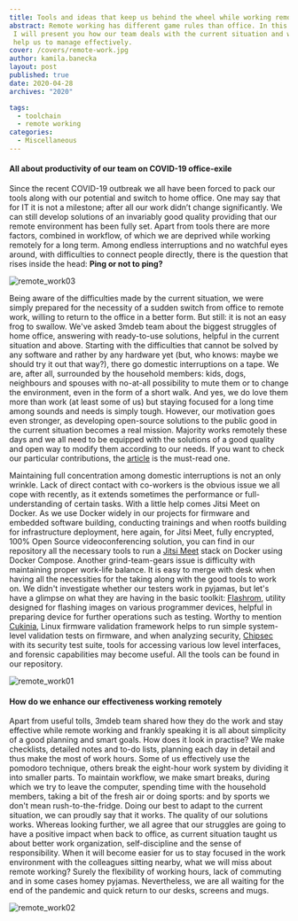 ```yaml
---
title: Tools and ideas that keep us behind the wheel while working remotely.
abstract: Remote working has different game rules than office. In this post
 I will present you how our team deals with the current situation and what tools
 help us to manage effectively.
cover: /covers/remote-work.jpg
author: kamila.banecka
layout: post
published: true
date: 2020-04-28
archives: "2020"

tags:
  - toolchain
  - remote working
categories:
  - Miscellaneous
---
```


#### All about productivity of our team on COVID-19 office-exile

Since the recent COVID-19 outbreak we all have been forced to pack our tools
along with our potential and switch to home office. One may say that for IT it
is not a milestone; after all our work didn’t change significantly. We can still
develop solutions of an invariably good quality providing that our remote
environment has been fully set. Apart from tools there are more factors,
combined in workflow, of which we are deprived while working remotely for a long
term. Among endless interruptions and no watchful eyes around, with difficulties
to connect people directly, there is the question that rises inside the head:
**Ping or not to ping?**

![remote_work03](/img/remote_work03.jpg)

Being aware of the difficulties made by the current situation, we were simply
prepared for the necessity of a sudden switch from office to remote work,
willing to return to the office in a better form. But still: it is not an easy
frog to swallow. We've asked 3mdeb team about the biggest struggles of home
office, answering with ready-to-use solutions, helpful in the current situation
and above. Starting with the difficulties that cannot be solved by any software
and rather by any hardware yet (but, who knows: maybe we should try it out that
way?), there go domestic interruptions on a tape. We are, after all, surrounded
by the household members: kids, dogs, neighbours and spouses with no-at-all
possibility to mute them or to change the environment, even in the form of a
short walk. And yes, we do love them more than work (at least some of us) but
staying focused for a long time among sounds and needs is simply tough. However,
our motivation goes even stronger, as developing open-source solutions to the
public good in the current situation becomes a real mission. Majority works
remotely these days and we all need to be equipped with the solutions of a good
quality and open way to modify them according to our needs. If you want to check
our particular contributions, the
[article](https://blog.3mdeb.com/2020/2020-04-16-3mdeb-contrib-q1/) is the
must-read one.

Maintaining full concentration among domestic interruptions is not an only
wrinkle. Lack of direct contact with co-workers is the obvious issue we all cope
with recently, as it extends sometimes the performance or full-understanding of
certain tasks. With a little help comes Jitsi Meet on Docker. As we use Docker
widely in our projects for firmware and embedded software building, conducting
trainings and when rootfs building for infrastructure deployment, here again,
for Jitsi Meet, fully encrypted, 100% Open Source videoconferencing solution,
you can find in our repository all the necessary tools to run a
[Jitsi Meet](https://github.com/jitsi/docker-jitsi-meet) stack on Docker using
Docker Compose. Another grind-team-gears issue is difficulty with maintaining
proper work-life balance. It is easy to merge with desk when having all the
necessities for the taking along with the good tools to work on. We didn't
investigate whether our testers work in pyjamas, but let's have a glimpse on
what they are having in the basic toolkit:
[Flashrom](https://github.com/3mdeb/flashrom), utility designed for flashing
images on various programmer devices, helpful in preparing device for further
operations such as testing. Worthy to mention
[Cukinia](https://github.com/3mdeb/cukinia), Linux firmware validation framework
helps to run simple system-level validation tests on firmware, and when
analyzing security, [Chipsec](https://github.com/chipsec/chipsec) with its
security test suite, tools for accessing various low level interfaces, and
forensic capabilities may become useful. All the tools can be found in our
repository.

![remote_work01](/img/remote_work01.jpg)

#### How do we enhance our effectiveness working remotely

Apart from useful tolls, 3mdeb team shared how they do the work and stay
effective while remote working and frankly speaking it is all about simplicity
of a good planning and smart goals. How does it look in practise? We make
checklists, detailed notes and to-do lists, planning each day in detail and thus
make the most of work hours. Some of us effectively use the pomodoro technique,
others break the eight-hour work system by dividing it into smaller parts. To
maintain workflow, we make smart breaks, during which we try to leave the
computer, spending time with the household members, taking a bit of the fresh
air or doing sports: and by sports we don't mean rush-to-the-fridge. Doing our
best to adapt to the current situation, we can proudly say that it works. The
quality of our solutions works. Whereas looking further, we all agree that our
struggles are going to have a positive impact when back to office, as current
situation taught us about better work organization, self-discipline and the
sense of responsibility. When it will become easier for us to stay focused in
the work environment with the colleagues sitting nearby, what we will miss about
remote working? Surely the flexibility of working hours, lack of commuting and
in some cases homey pyjamas. Nevertheless, we are all waiting for the end of the
pandemic and quick return to our desks, screens and mugs.

![remote_work02](/img/remote_work02.jpg)
